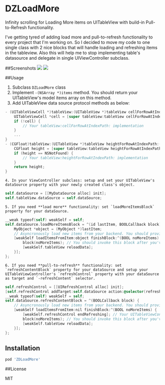 # DZLoadMore
Infinity scrolling for Loading More items on UITableView with build-in Pull-to-Refresh functionality.

I've getting tyred of adding load more and pull-to-refresh functionality to every project that I'm working on. So I decided to move my code to one single class with 2 nice blocks that will handle loading and refreshing items in the tableview. Also this will help me to stop implementing table's datasource and delegate in single UIViewController subclass.

##Screenshots
<img src=http://i.imgur.com/zQEjGhFl.png> 
<img src=http://i.imgur.com/nbWyMH2l.png>

##Usage

1. Subclass `DZLoadMore` class
2. Implement `-(NSArray *)items` method. You should return your UITableView's model items array on this method.
3. Add UITableView data source protocol methods as below:
```objective-c
- (UITableViewCell *)tableView:(UITableView *)tableView cellForRowAtIndexPath:(NSIndexPath *)indexPath {
    UITableViewCell *cell = [super tableView:tableView cellForRowAtIndexPath:indexPath];
    if (!cell) {
        // Your tableView:cellForRowAtIndexPath: implementation
    }
    ...
}
- (CGFloat)tableView:(UITableView *)tableView heightForRowAtIndexPath:(NSIndexPath *)indexPath {
    CGFloat height = [super tableView:tableView heightForRowAtIndexPath:indexPath];
    if (height == NSNotFound) {
        // Your tableView:heightForRowAtIndexPath: implementation
    }
    return height;
}
``` 
    4. In your ViewController subclass: setup and set your UITableView's dataSource property with your newly created class's object.
```objective-c
self.dataSource = [[MyDataSource alloc] init];
self.tableView.dataSource = self.dataSource;
```
    5. If you need **load more** functionality: set `loadMoreItemsBlock` property for your dataSource.
```objective-c
__weak typeof(self) weakSelf = self;
self.dataSource.loadMoreItemsBlock = ^(id lastItem, BOOLCallback block) {
    MyObject *object = (MyObject *)lastItem;
    // Asyncronously load new items from your backend. You should provide fininsh block that should have BOOL value indicating if server doesn't have any more items to load
    [weakSelf loadItemsFromItem:object finishBlock:^(BOOL noMoreItems) {
        block(noMoreItems); // You should invoke this block after you've updated your dataSource with new values
        [weakSelf.tableView reloadData];
    }];
};
```
    6. If you need **pull-to-refresh** functionality: set `refreshContentBlock` property for your dataSource and setup your UITableViewController's `refreshControl` property with your dataSource as target and `-refreshContent` selector.
```objective-c
self.refreshControl = [[UIRefreshControl alloc] init];
[self.refreshControl addTarget:self.dataSource action:@selector(refreshContent) forControlEvents:UIControlEventValueChanged];
__weak typeof(self) weakSelf = self;
self.dataSource.refreshContentBlock = ^(BOOLCallback block) {
    // Asyncronously load new items from your backend. You should provide fininsh block that should have BOOL value indicating if server doesn't have any more items to load
    [weakSelf loadItemsFromItem:nil finishBlock:^(BOOL noMoreItems) {
        [weakSelf.refreshControl endRefreshing]; // Your UITableViewController responsible for invoking -endRefreshing method or UIRefreshControl
        block(noMoreItems); // You should invoke this block after you've updated your dataSource with new values
        [weakSelf.tableView reloadData];
    }];
};
```

## Installation

```sh
pod 'ZDLoadMore'
```

##License

MIT
